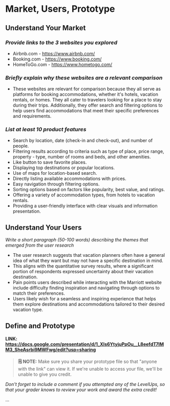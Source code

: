 # Market, Users, Prototype

## Understand Your Market
### *Provide links to the 3 websites you explored* 
- Airbnb.com - https://www.airbnb.com/
- Booking.com - https://www.booking.com/
- HomeToGo.com - https://www.hometogo.com/

### *Briefly explain why these websites are a relevant comparison* 
 - These websites are relevant for comparison because they all serve as platforms for booking accommodations, whether it's hotels, vacation rentals, or homes. They all cater to travelers looking for a place to stay during their trips. Additionally, they offer search and filtering options to help users find accommodations that meet their specific preferences and requirements.
### *List at least 10 product features*
- Search by location, date (check-in and check-out), and number of people.
- Filtering results according to criteria such as type of place, price range, property - type, number of rooms and beds, and other amenities.
- Like button to save favorite places.
- Displaying top destinations or popular locations.
- Use of maps for location-based search.
- Directly listing available accommodations with prices.
- Easy navigation through filtering options.
- Sorting options based on factors like popularity, best value, and ratings.
- Offering a variety of accommodation types, from hotels to vacation rentals.
- Providing a user-friendly interface with clear visuals and information presentation.


## Understand Your Users
*Write a short paragraph (50-100 words) describing the themes that emerged from the user research*
- The user research suggests that vacation planners often have a general idea of what they want but may not have a specific destination in mind.
- This aligns with the quantitative survey results, where a significant portion of respondents expressed uncertainty about their vacation destination.
- Pain points users described while interacting with the Marriott website include difficulty finding inspiration and navigating through options to match their preferences.
- Users likely wish for a seamless and inspiring experience that helps them explore destinations and accommodations tailored to their desired vacation type.


## Define and Prototype
#### LINK:  https://docs.google.com/presentation/d/1_Xls6YtyjuPpOu__L8eefdT7IMM3_SheAsrbi9MWFwg/edit?usp=sharing
> **🗒️ NOTE:** Make sure you share your prototype file so that "anyone with the link" can view it. If we're unable to access your file, we'll be unable to give you credit. 

*Don't forget to include a comment if you attempted any of the LevelUps, so that your grader knows to review your work and award the extra credit!* 

...

